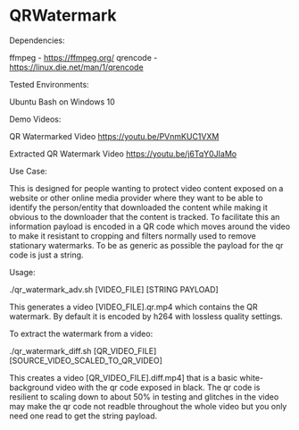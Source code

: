 # QRWatermark

Dependencies:

ffmpeg - https://ffmpeg.org/
qrencode - https://linux.die.net/man/1/qrencode

Tested Environments:

Ubuntu Bash on Windows 10

Demo Videos:

QR Watermarked Video
https://youtu.be/PVnmKUC1VXM

Extracted QR Watermark Video
https://youtu.be/j6TqY0JIaMo

Use Case:

This is designed for people wanting to protect video content exposed on a website or other online media provider where they want to be able to identify the person/entity that downloaded the content while making it obvious to the downloader that the content is tracked. To facilitate this an information payload is encoded in a QR code which moves around the video to make it resistant to cropping and filters normally used to remove stationary watermarks. To be as generic as possible the payload for the qr code is just a string.

Usage:

./qr_watermark_adv.sh [VIDEO_FILE] [STRING PAYLOAD]

This generates a video [VIDEO_FILE].qr.mp4 which contains the QR watermark. By default it is encoded by h264 with lossless quality settings.

To extract the watermark from a video:

./qr_watermark_diff.sh [QR_VIDEO_FILE] [SOURCE_VIDEO_SCALED_TO_QR_VIDEO]

This creates a video [QR_VIDEO_FILE].diff.mp4] that is a basic white-background video with the qr code exposed in black. The qr code is resilient to scaling down to about 50% in testing and glitches in the video may make the qr code not readble throughout the whole video but you only need one read to get the string payload.
